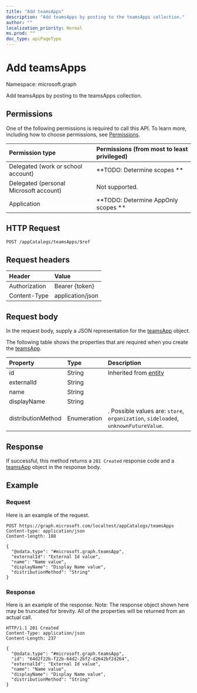 ```yaml
---
title: "Add teamsApps"
description: "Add teamsApps by posting to the teamsApps collection."
author: ""
localization_priority: Normal
ms.prod: ""
doc_type: apiPageType
---
```


# Add teamsApps

Namespace: microsoft.graph

Add teamsApps by posting to the teamsApps collection.

## Permissions
One of the following permissions is required to call this API. To learn more, including how to choose permissions, see [Permissions](/concepts/permissions-reference.md).

|Permission type|Permissions (from most to least privileged)|
|:---|:---|
|Delegated (work or school account)|**TODO: Determine scopes **|
|Delegated (personal Microsoft account)|Not supported.|
|Application|**TODO: Determine AppOnly scopes **|

## HTTP Request
<!-- {
  "blockType": "ignored"
}
-->
``` http
POST /appCatalogs/teamsApps/$ref
```

## Request headers
|Header|Value|
|:---|:---|
|Authorization|Bearer {token}|
|Content-Type|application/json|

## Request body
In the request body, supply a JSON representation for the [teamsApp](../resources/teamsapp.md) object.

The following table shows the properties that are required when you create the [teamsApp](../resources/teamsapp.md).

|Property|Type|Description|
|:---|:---|:---|
|id|String| Inherited from [entity](../resources/entity.md)|
|externalId|String||
|name|String||
|displayName|String||
|distributionMethod|Enumeration|. Possible values are: `store`, `organization`, `sideloaded`, `unknownFutureValue`.|



## Response
If successful, this method returns a `201 Created` response code and a [teamsApp](../resources/teamsapp.md) object in the response body.

## Example

### Request
Here is an example of the request.
<!-- {
  "blockType": "request",
  "name": "create_teamsapp_from_"
}
-->
``` http
POST https://graph.microsoft.com/localtest/appCatalogs/teamsApps
Content-type: application/json
Content-length: 188

{
  "@odata.type": "#microsoft.graph.teamsApp",
  "externalId": "External Id value",
  "name": "Name value",
  "displayName": "Display Name value",
  "distributionMethod": "String"
}
```

### Response
Here is an example of the response. Note: The response object shown here may be truncated for brevity. All of the properties will be returned from an actual call.
<!-- {
  "blockType": "response",
  "truncated": true,
  "@odata.type": "microsoft.graph.teamsapp"
}
-->
``` http
HTTP/1.1 201 Created
Content-Type: application/json
Content-Length: 237

{
  "@odata.type": "#microsoft.graph.teamsApp",
  "id": "64d2f22b-f22b-64d2-2bf2-d2642bf2d264",
  "externalId": "External Id value",
  "name": "Name value",
  "displayName": "Display Name value",
  "distributionMethod": "String"
}
```

